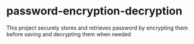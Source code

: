 # password-encryption-decryption
This project securely stores and retrieves password by encrypting  them before saving and decrypting them when needed
